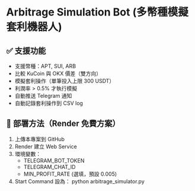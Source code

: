# Arbitrage Simulation Bot (多幣種模擬套利機器人)

## ✅ 支援功能
- 支援幣種：APT, SUI, ARB
- 比較 KuCoin 與 OKX 價差（雙方向）
- 模擬套利操作（單筆投入上限 300 USDT）
- 利潤率 > 0.5% 才執行模擬
- 自動推送 Telegram 通知
- 自動記錄套利操作到 CSV log

## 🚀 部署方法（Render 免費方案）
1. 上傳本專案到 GitHub
2. Render 建立 Web Service
3. 環境變數：
   - TELEGRAM_BOT_TOKEN
   - TELEGRAM_CHAT_ID
   - MIN_PROFIT_RATE (選填，預設 0.005)
4. Start Command 設為：
   python arbitrage_simulator.py

